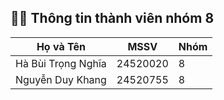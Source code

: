 ## 👨‍💻 Thông tin thành viên nhóm 8

| Họ và Tên             | MSSV     | Nhóm |
|-----------------------|----------|------|
| Hà Bùi Trọng Nghĩa    | 24520020 | 8    |
| Nguyễn Duy Khang       | 24520755 | 8    |